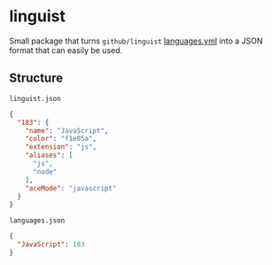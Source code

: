 # linguist

Small package that turns `github/linguist` [languages.yml](https://github.com/github/linguist/blob/master/lib/linguist/languages.yml) into a JSON format that can easily be used.

## Structure

`linguist.json`

```json
{
  "183": {
    "name": "JavaScript",
    "color": "f1e05a",
    "extension": "js",
    "aliases": [
      "js",
      "node"
    ],
    "aceMode": "javascript"
  }
}
```

`languages.json`

```json
{
  "JavaScript": 183
}
```
